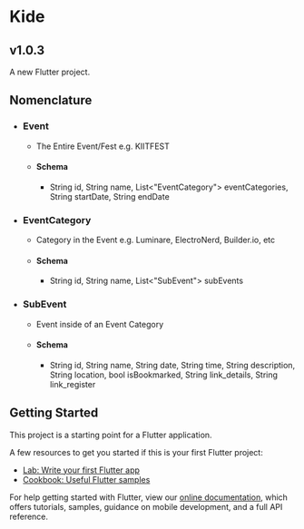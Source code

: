 # Kide
## v1.0.3

A new Flutter project.

## Nomenclature

- ### Event
    - The Entire Event/Fest e.g. KIITFEST
    - #### Schema
        - String id, String name, List<"EventCategory"> eventCategories, String startDate, String endDate
- ### EventCategory
    - Category in the Event e.g. Luminare, ElectroNerd, Builder.io, etc
    - #### Schema
        - String id, String name, List<"SubEvent"> subEvents
- ### SubEvent
    - Event inside of an Event Category
    - #### Schema
        - String id, String name, String date, String time, String description, String location, bool isBookmarked, String link_details, String link_register



## Getting Started

This project is a starting point for a Flutter application.

A few resources to get you started if this is your first Flutter project:

- [Lab: Write your first Flutter app](https://flutter.dev/docs/get-started/codelab)
- [Cookbook: Useful Flutter samples](https://flutter.dev/docs/cookbook)

For help getting started with Flutter, view our
[online documentation](https://flutter.dev/docs), which offers tutorials,
samples, guidance on mobile development, and a full API reference.
